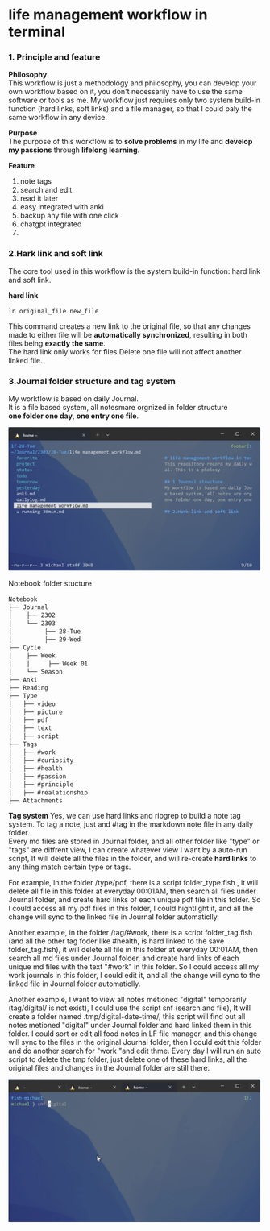 # life management workflow in terminal
### 1. Principle and feature
**Philosophy** <br />
This workflow is just a methodology and philosophy, you can develop your own workflow based on it, you don't necessarily have to use the same software or tools as me. My workflow just requires only two system build-in function (hard links, soft links) and a file manager, so that I could paly the same workflow in any device.<br />

**Purpose** <br />
The purpose of this workflow is to **solve problems** in my life and **develop my passions** through **lifelong learning**.<br />

**Feature**<br />
1. note tags
2. search and edit
3. read it later 
4. easy integrated with anki
5. backup any file with one click
6. chatgpt integrated
7. 

### 2.Hark link and soft link
The core tool used in this workflow is the system build-in function: hard link and soft link.<br />

**hard link** <br />
```
ln original_file new_file
```
This command creates a new link to the original file, so that any changes made to either file will be **automatically synchronized**, resulting in both files being **exactly the same**.<br />
The hard link only works for files.Delete one file will not affect another linked file.

### 3.Journal folder structure and tag system
My workflow is based on daily Journal.<br />
It is a file based system, all notesmare orgnized in folder structure <br />
**one folder one day**, **one entry one file**.
<p align="left">
<img src="/src/folder_structure.png" alt="Journal folder structure]" width="500">
</p>

Notebook folder stucture
```
Notebook
├── Journal
│    ├── 2302
│    └── 2303
│         ├── 28-Tue
│         ├── 29-Wed
├── Cycle
│    ├── Week
│    │     ├── Week 01
│    └── Season
├── Anki
├── Reading
├── Type
│   ├── video
│   ├── picture
│   ├── pdf
│   ├── text
│   ├── script
├── Tags
│   ├── #work
│   ├── #curiosity
│   ├── #health
│   ├── #passion
│   ├── #principle
│   ├── #realationship
├── Attachments

```
**Tag system**
Yes, we can use hard links and ripgrep to build a note tag system. To tag a note, just and #tag in the markdown note file in any daily folder.<br />
Every md files are stored in Journal folder, and all other folder like "type" or "tags" are diffrent view, I can create whatever view I want by a auto-run script, It will delete all the files in the folder, and will re-create **hard links** to any thing match certain type or tags. 

For example, in the folder /type/pdf, there is a script folder_type.fish , it will delete all file in this folder at everyday 00:01AM, then search all files under Journal folder, and create hard links of each unique pdf file in this folder. So I could access all my pdf files in this folder, I could hightlight it, and all the change will sync to the linked file in Journal folder automaticlly.

Another example, in the folder /tag/#work, there is a script folder_tag.fish (and all the other tag foder like #health, is hard linked to the save folder_tag.fish),  it will delete all file in this folder at everyday 00:01AM, then search all md files under Journal folder, and create hard links of each unique md files with the text "#work" in this folder. So I could access all my work journals in this folder, I could edit it, and all the change will sync to the linked file in Journal folder automaticlly.

Another example, I want to view all notes metioned "digital" temporarily (tag/digital/ is not exist), I could use the script snf (search and file), It will create a folder named .tmp/digital-date-time/, this script will find out all notes metioned "digital" under Journal folder and hard linked them in this folder. I could sort or edit all food notes in LF file manager, and this change will sync to the files in the original Journal folder, then I could exit this folder and do another search for "work "and edit thme. Every day I will run an auto script to delete the tmp folder, just delete one of these hard links, all the original files and changes in the Journal folder are still there.

<p align="left">
<img src="/src/snf.gif" alt="snf script]" width="500">
</p>

